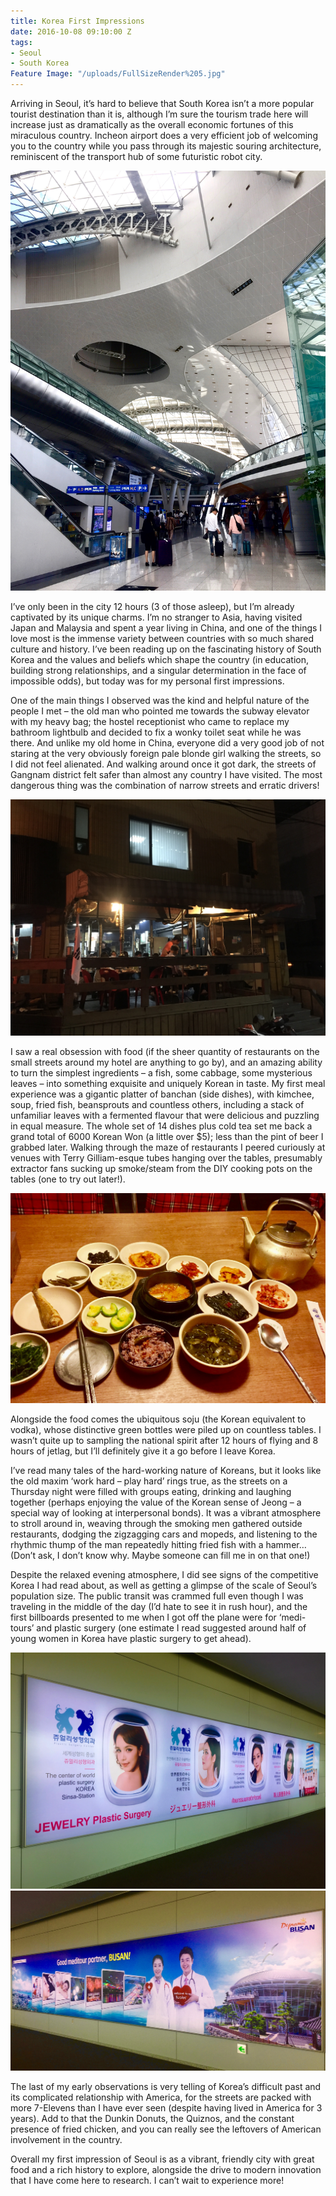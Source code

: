 ```yaml
---
title: Korea First Impressions
date: 2016-10-08 09:10:00 Z
tags:
- Seoul
- South Korea
Feature Image: "/uploads/FullSizeRender%205.jpg"
---
```


Arriving in Seoul, it’s hard to believe that South Korea isn’t a more popular tourist destination than it is, although I’m sure the tourism trade here will increase just as dramatically as the overall economic fortunes of this miraculous country. Incheon airport does a very efficient job of welcoming you to the country while you pass through its majestic souring architecture, reminiscent of the transport hub of some futuristic robot city.

![IMG_0934.jpg](/uploads/IMG_0934.jpg)

I’ve only been in the city 12 hours (3 of those asleep), but I’m already captivated by its unique charms. I’m no stranger to Asia, having visited Japan and Malaysia and spent a year living in China, and one of the things I love most is the immense variety between countries with so much shared culture and history. I’ve been reading up on the fascinating history of South Korea and the values and beliefs which shape the country (in education, building strong relationships, and a singular determination in the face of impossible odds), but today was for my personal first impressions. 

One of the main things I observed was the kind and helpful nature of the people I met – the old man who pointed me towards the subway elevator with my heavy bag; the hostel receptionist who came to replace my bathroom lightbulb and decided to fix a wonky toilet seat while he was there. And unlike my old home in China, everyone did a very good job of not staring at the very obviously foreign pale blonde girl walking the streets, so I did not feel alienated. And walking around once it got dark, the streets of Gangnam district felt safer than almost any country I have visited. The most dangerous thing was the combination of narrow streets and erratic drivers!

![IMG_0944.jpg](/uploads/IMG_0944.jpg)

I saw a real obsession with food (if the sheer quantity of restaurants on the small streets around my hotel are anything to go by), and an amazing ability to turn the simplest ingredients – a fish, some cabbage, some mysterious leaves – into something exquisite and uniquely Korean in taste. My first meal experience was a gigantic platter of banchan (side dishes), with kimchee, soup, fried fish, beansprouts and countless others, including a stack of unfamiliar leaves with a fermented flavour that were delicious and puzzling in equal measure. The whole set of 14 dishes plus cold tea set me back a grand total of 6000 Korean Won (a little over $5); less than the pint of beer I grabbed later. Walking through the maze of restaurants I peered curiously at venues with Terry Gilliam-esque tubes hanging over the tables, presumably extractor fans sucking up smoke/steam from the DIY cooking pots on the tables (one to try out later!).

![FullSizeRender 5.jpg](/uploads/FullSizeRender%205.jpg)

Alongside the food comes the ubiquitous soju (the Korean equivalent to vodka), whose distinctive green bottles were piled up on countless tables. I wasn’t quite up to sampling the national spirit after 12 hours of flying and 8 hours of jetlag, but I’ll definitely give it a go before I leave Korea. 

I’ve read many tales of the hard-working nature of Koreans, but it looks like the old maxim ‘work hard – play hard’ rings true, as the streets on a Thursday night were filled with groups eating, drinking and laughing together (perhaps enjoying the value of the Korean sense of Jeong – a special way of looking at interpersonal bonds). It was a vibrant atmosphere to stroll around in, weaving through the smoking men gathered outside restaurants, dodging the zigzagging cars and mopeds, and listening to the rhythmic thump of the man repeatedly hitting fried fish with a hammer… (Don’t ask, I don’t know why. Maybe someone can fill me in on that one!)

Despite the relaxed evening atmosphere, I did see signs of the competitive Korea I had read about, as well as getting a glimpse of the scale of Seoul’s population size. The public transit was crammed full even though I was traveling in the middle of the day (I’d hate to see it in rush hour), and the first billboards presented to me when I got off the plane were for ‘medi-tours’ and plastic surgery (one estimate I read suggested around half of young women in Korea have plastic surgery to get ahead).

![IMG_0933.jpg](/uploads/IMG_0933.jpg)
![IMG_0932.jpg](/uploads/IMG_0932.jpg)

The last of my early observations is very telling of Korea’s difficult past and its complicated relationship with America, for the streets are packed with more 7-Elevens than I have ever seen (despite having lived in America for 3 years). Add to that the Dunkin Donuts, the Quiznos, and the constant presence of fried chicken, and you can really see the leftovers of American involvement in the country. 

Overall my first impression of Seoul is as a vibrant, friendly city with great food and a rich history to explore, alongside the drive to modern innovation that I have come here to research. I can’t wait to experience more!